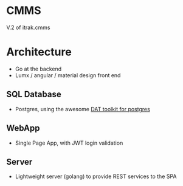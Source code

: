 # CMMS

V.2 of itrak.cmms


# Architecture

- Go at the backend
- Lumx / angular / material design front end

## SQL Database

- Postgres, using the awesome [DAT toolkit for postgres](https://github.com/mgutz/dat)

## WebApp

- Single Page App, with JWT login validation

## Server

- Lightweight server (golang) to provide REST services to the SPA
